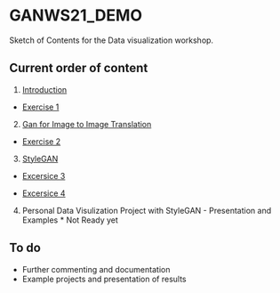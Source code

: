 # GANWS21_DEMO

Sketch of Contents for the Data visualization workshop.

## Current order of content
1. [Introduction](https://github.com/datavzch/GANWS21_DEMO/blob/main/1_Introduction.ipynb)

* [Exercise 1](https://github.com/datavzch/GANWS21_DEMO/blob/main/1_1Exercise1.ipynb)

2. [Gan for Image to Image  Translation](https://github.com/datavzch/GANWS21_DEMO/blob/main/2_GANforimage_to_image.ipynb)

* [Exercise 2](https://github.com/datavzch/GANWS21_DEMO/blob/main/2_1Exercise2_DCGAN.ipynb)

3. [StyleGAN](https://github.com/datavzch/GANWS21_DEMO/blob/main/3_StyleGAN.ipynb)

* [Excersice 3](https://github.com/datavzch/GANWS21_DEMO/blob/main/Training_Stylegan.ipynb)

* [Excersice 4](https://github.com/datavzch/GANWS21_DEMO/blob/main/Generating_from_Stylegan.ipynb)

4. Personal Data Visulization Project with StyleGAN - Presentation and Examples * Not Ready yet

## To do
- Further commenting and documentation 
- Example projects and presentation of results 
